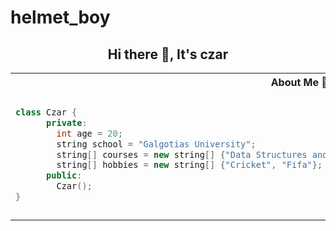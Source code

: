 # helmet_boy
<h2 align="center">Hi there 👋, It's czar</h2>

<table>
<tr>
<th> About Me 🤩 </th>
<th> My GitPet! </th>
</tr>
<tr>
<td>

  ```cpp
  class Czar {
        private:
          int age = 20;
          string school = "Galgotias University";
          string[] courses = new string[] {"Data Structures and Algorithms, Object Oriented Programming in c++"};
          string[] hobbies = new string[] {"Cricket", "Fifa"};
        public:
          Czar();
  }
  ```

</td>
<td>

  <picture style="width=20%;">
  <source media="(prefers-color-scheme: dark)" srcset="https://gitpets.fly.dev/api?username=helmetboyjr&petname=Jack&theme=dark&species=wolf">
  <source media="(prefers-color-scheme: light)" srcset="https://gitpets.fly.dev/api?username=helmetboyjr&petname=Jack&theme=light&species=wolf">
  <img alt="Shows a gitpet" src="https://gitpets.fly.dev/api?username=helmetboyjr&petname=Jack&theme=dark&species=wolf" width="200px">
</picture>


</td>
</tr>
</table>
